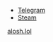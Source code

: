 - [Telegram](https://t.me/aloshTM) 
- [Steam](https://steamcommunity.com/id/aloshTM/)

[alosh.lol](https://alosh.lol)
